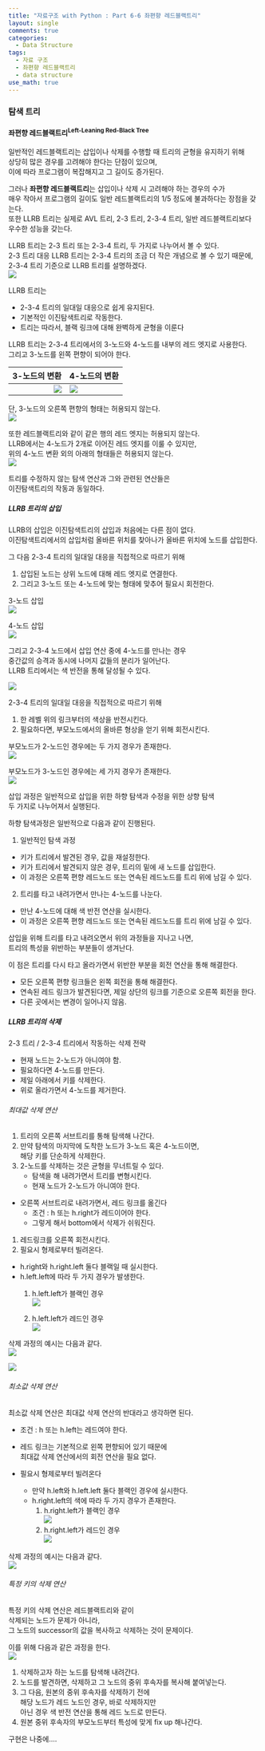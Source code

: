 ```yaml
---
title: "자료구조 with Python : Part 6-6 좌편향 레드블랙트리"
layout: single
comments: true
categories:
  - Data Structure
tags:
  - 자료 구조
  - 좌편향 레드블랙트리
  - data structure
use_math: true
---
```


### 탐색 트리


#### 좌편향 레드블랙트리<sup>Left-Leaning Red-Black Tree</sup>

일반적인 레드블랙트리는 삽입이나 삭제를 수행할 때 트리의 균형을 유지하기 위해  
상당히 많은 경우를 고려해야 한다는 단점이 있으며,  
이에 따라 프로그램이 복잡해지고 그 길이도 증가된다.

그러나 **좌편향 레드블랙트리**는 삽입이나 삭제 시 고려해야 하는 경우의 수가  
매우 작아서 프로그램의 길이도 일반 레드블랙트리의 1/5 정도에 불과하다는 장점을 갖는다.  
또한 LLRB 트리는 실제로 AVL 트리, 2-3 트리, 2-3-4 트리, 일반 레드블랙트리보다 우수한 성능을 갖는다.

LLRB 트리는 2-3 트리 또는 2-3-4 트리, 두 가지로 나누어서 볼 수 있다.  
2-3 트리 대응 LLRB 트리는 2-3-4 트리의 조금 더 작은 개념으로 볼 수 있기 때문에,  
2-3-4 트리 기준으로 LLRB 트리를 설명하겠다.  
![](https://github.com/anywhere133/anywhere133.github.io/blob/master/picture/LLRB_2_3_4Tree.jpg)

LLRB 트리는
* 2-3-4 트리의 일대일 대응으로 쉽게 유지된다.  
* 기본적인 이진탐색트리로 작동한다.  
* 트리는 따라서, 블랙 링크에 대해 완벽하게 균형을 이룬다

LLRB 트리는 2-3-4 트리에서의 3-노드와 4-노드를 내부의 레드 엣지로 사용한다.  
그리고 3-노드를 왼쪽 편향이 되어야 한다.  

3-노드의 변환                   | 4-노드의 변환
-----------------------------:|:------------------------------
![](https://github.com/anywhere133/anywhere133.github.io/blob/master/picture/LLRB_3_node.jpg)|![](https://github.com/anywhere133/anywhere133.github.io/blob/master/picture/LLRB_4_node.jpg)

단, 3-노드의 오른쪽 편향의 형태는 허용되지 않는다.  
![](https://github.com/anywhere133/anywhere133.github.io/blob/master/picture/LLRB_right_leaning.jpg)

또한 레드블랙트리와 같이 같은 행의 레드 엣지는 허용되지 않는다.  
LLRB에서는 4-노드가 2개로 이어진 레드 엣지를 이룰 수 있지만,  
위의 4-노드 변환 외의 아래의 형태들은 허용되지 않는다.  
![](https://github.com/anywhere133/anywhere133.github.io/blob/master/picture/LLRB_representation_4_node.jpg)

트리를 수정하지 않는 탐색 연산과 그와 관련된 연산들은  
이진탐색트리의 작동과 동일하다.

##### LLRB 트리의 삽입

LLRB의 삽입은 이진탐색트리의 삽입과 처음에는 다른 점이 없다.  
이진탐색트리에서의 삽입처럼 올바른 위치를 찾아나가 올바른 위치에 노드를 삽입한다.

그 다음 2-3-4 트리의 일대일 대응을 직접적으로 따르기 위해  
1. 삽입된 노드는 상위 노드에 대해 레드 엣지로 연결한다.
2. 그리고 3-노드 또는 4-노드에 맞는 형태에 맞추어 필요시 회전한다.

3-노드 삽입  
![](https://github.com/anywhere133/anywhere133.github.io/blob/master/picture/LLRB_insert_2_node.jpg)

4-노드 삽입  
![](https://github.com/anywhere133/anywhere133.github.io/blob/master/picture/LLRB_insert_3_node.jpg)

그리고 2-3-4 노드에서 삽입 연산 중에 4-노드를 만나는 경우  
중간값의 승격과 동시에 나머지 값들의 분리가 일어난다.  
LLRB 트리에서는 색 반전을 통해 달성될 수 있다.

![](https://github.com/anywhere133/anywhere133.github.io/blob/master/picture/LLRB_color_filp.jpg)

2-3-4 트리의 일대일 대응을 직접적으로 따르기 위해  
1. 한 레벨 위의 링크부터의 색상을 반전시킨다.  
2. 필요하다면, 부모노드에서의 올바른 형상을 얻기 위해 회전시킨다.  

부모노드가 2-노드인 경우에는 두 가지 경우가 존재한다.  
![](https://github.com/anywhere133/anywhere133.github.io/blob/master/picture/LLRB_filp_color_case.jpg)

부모노드가 3-노드인 경우에는 세 가지 경우가 존재한다.  
![](https://github.com/anywhere133/anywhere133.github.io/blob/master/picture/LLRB_filp_color_case2.jpg)

삽입 과정은 일반적으로 삽입을 위한 하향 탐색과 수정을 위한 상향 탐색  
두 가지로 나누어져서 실행된다.

하향 탐색과정은 일반적으로 다음과 같이 진행된다.  
1. 일반적인 탐색 과정
  * 키가 트리에서 발견된 경우, 값을 재설정한다.
  * 키가 트리에서 발견되지 않은 경우, 트리의 밑에 새 노드를 삽입한다.
  * 이 과정은 오른쪽 편향 레드노드 또는 연속된 레드노드를
    트리 위에 남길 수 있다.

2. 트리를 타고 내려가면서 만나는 4-노드를 나눈다.
  * 만난 4-노드에 대해 색 반전 연산을 실시한다.
  * 이 과정은 오른쪽 편향 레드노드 또는 연속된 레드노드를
    트리 위에 남길 수 있다.

삽입을 위해 트리를 타고 내려오면서 위의 과정들을 지나고 나면,  
트리의 특성을 위반하는 부분들이 생겨난다.

이 점은 트리를 다시 타고 올라가면서 위반한 부분을 회전 연산을 통해 해결한다.  
* 모든 오른쪽 편향 링크들은 왼쪽 회전을 통해 해결한다.
* 연속된 레드 링크가 발견된다면, 제일 상단의 링크를 기준으로 오른쪽 회전을 한다.
* 다른 곳에서는 변경이 일어나지 않음.


##### LLRB 트리의 삭제

2-3 트리 / 2-3-4 트리에서 작동하는 삭제 전략  
* 현재 노드는 2-노드가 아니여야 함.
* 필요하다면 4-노드를 만든다.
* 제일 아래에서 키를 삭제한다.
* 위로 올라가면서 4-노드를 제거한다.

###### 최대값 삭제 연산
1. 트리의 오른쪽 서브트리를 통해 탐색해 나간다.
2. 만약 탐색의 마지막에 도착한 노드가 3-노드 혹은 4-노드이면,  
   해당 키를 단순하게 삭제한다.
3. 2-노드를 삭제하는 것은 균형을 무너트릴 수 있다.
    * 탐색을 해 내려가면서 트리를 변형시킨다.
    * 현재 노드가 2-노드가 아니여야 한다.

* 오른쪽 서브트리로 내려가면서, 레드 링크를 옮긴다
  * 조건 : h 또는 h.right가 레드이어야 한다.
  * 그렇게 해서 bottom에서 삭제가 쉬워진다.

1. 레드링크를 오른쪽 회전시킨다.
2. 필요시 형제로부터 빌려온다.
  * h.right와 h.right.left 둘다 블랙일 때 실시한다.
  * h.left.left에 따라 두 가지 경우가 발생한다.
    1. h.left.left가 블랙인 경우  
       ![](https://github.com/anywhere133/anywhere133.github.io/blob/master/picture/LLRB_HLL_black.jpg)

    2. h.left.left가 레드인 경우  
       ![](https://github.com/anywhere133/anywhere133.github.io/blob/master/picture/LLRB_HLL_red.jpg)

삭제 과정의 예시는 다음과 같다.  
![](https://github.com/anywhere133/anywhere133.github.io/blob/master/picture/LLRB_del_max.jpg)

![](https://github.com/anywhere133/anywhere133.github.io/blob/master/picture/LLRB_del_max2.jpg)


###### 최소값 삭제 연산
최소값 삭제 연산은 최대값 삭제 연산의 반대라고 생각하면 된다.

* 조건 : h 또는 h.left는 레드여야 한다.

* 레드 링크는 기본적으로 왼쪽 편향되어 있기 때문에  
  최대값 삭제 연산에서의 회전 연산을 필요 없다.
* 필요시 형제로부터 빌려온다
  * 만약 h.left와 h.left.left 둘다 블랙인 경우에 실시한다.
  * h.right.left의 색에 따라 두 가지 경우가 존재한다.
    1. h.right.left가 블랙인 경우  
       ![](https://github.com/anywhere133/anywhere133.github.io/blob/master/picture/LLRB_HRL_black.jpg)
    2. h.right.left가 레드인 경우  
       ![](https://github.com/anywhere133/anywhere133.github.io/blob/master/picture/LLRB_HRL_red.jpg)

삭제 과정의 예시는 다음과 같다.  
![](https://github.com/anywhere133/anywhere133.github.io/blob/master/picture/LLRB_del_min.jpg)


###### 특정 키의 삭제 연산
특정 키의 삭제 연산은 레드블랙트리와 같이  
삭제되는 노드가 문제가 아니라,  
그 노드의 successor의 값을 복사하고 삭제하는 것이 문제이다.

이를 위해 다음과 같은 과정을 한다.  
![](https://github.com/anywhere133/anywhere133.github.io/blob/master/picture/LLRB_del.jpg)

1. 삭제하고자 하는 노드를 탐색해 내려간다.
2. 노드를 발견하면, 삭제하고 그 노드의 중위 후속자를 복사해 붙여넣는다.
3. 그 다음, 원본의 중위 후속자를 삭제하기 전에  
   해당 노드가 레드 노드인 경우, 바로 삭제하지만  
   아닌 경우 색 반전 연산을 통해 레드 노드로 만든다.
4. 원본 중위 후속자의 부모노드부터 특성에 맞게 fix up 해나간다.


구현은 나중에....